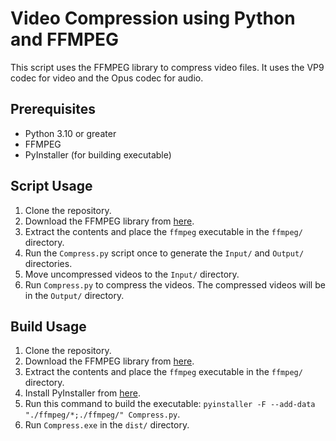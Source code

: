 # Video Compression using Python and FFMPEG

This script uses the FFMPEG library to compress video files. It uses the VP9 codec for video and the Opus codec for audio.

## Prerequisites

-   Python 3.10 or greater
-   FFMPEG
-   PyInstaller (for building executable)

## Script Usage

1. Clone the repository.
2. Download the FFMPEG library from [here](https://ffmpeg.org/download.html).
3. Extract the contents and place the `ffmpeg` executable in the `ffmpeg/` directory.
4. Run the `Compress.py` script once to generate the `Input/` and `Output/` directories.
5. Move uncompressed videos to the `Input/` directory.
6. Run `Compress.py` to compress the videos. The compressed videos will be in the `Output/` directory.

## Build Usage

1. Clone the repository.
2. Download the FFMPEG library from [here](https://ffmpeg.org/download.html).
3. Extract the contents and place the `ffmpeg` executable in the `ffmpeg/` directory.
4. Install PyInstaller from [here](https://pyinstaller.org/en/stable/).
5. Run this command to build the executable: `pyinstaller -F --add-data "./ffmpeg/*;./ffmpeg/" Compress.py`.
6. Run `Compress.exe` in the `dist/` directory.
